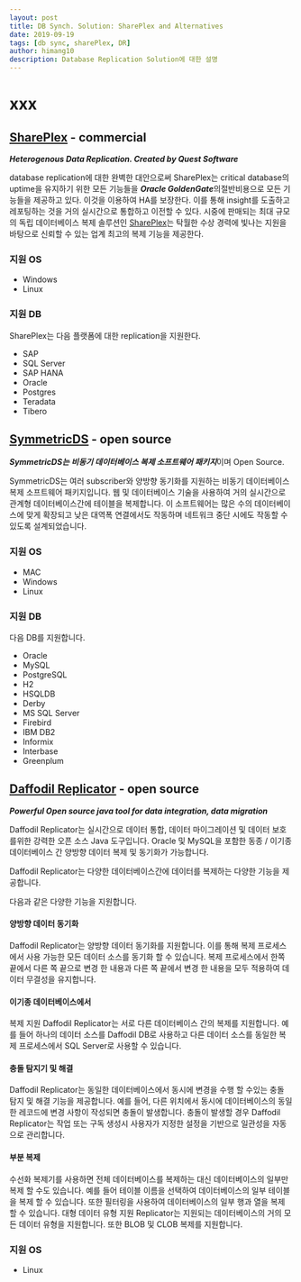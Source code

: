 ```yaml
---
layout: post
title: DB Synch. Solution: SharePlex and Alternatives
date: 2019-09-19
tags: [db sync, sharePlex, DR]
author: himang10
description: Database Replication Solution에 대한 설명
---
```

xxx
============

## [SharePlex](https://alternativeto.net/software/shareplex/) - commercial
***Heterogenous Data Replication. Created by Quest Software***

database replication에 대한 완벽한 대안으로써 SharePlex는 critical database의 uptime을 유지하기 위한 모든 기능들을 ***Oracle GoldenGate***의절반비용으로 모든 기능들을 제공하고 있다.
이것을 이용하여 HA를 보장한다. 이를 통해 insight를 도출하고 레포팅하는 것을 거의 실시간으로 통합하고 이전할 수 있다. 시중에 판매되는 최대 규모의 독립 데이터베이스 복제 솔루션인 [SharePlex](https://www.quest.com/products/shareplex/)는 탁월한 수상 경력에 빛나는 지원을 바탕으로 신뢰할 수 있는 업계 최고의 복제 기능을 제공한다. 

### 지원 OS
* Windows
* Linux

### 지원 DB
SharePlex는 다음 플랫폼에 대한 replication을 지원한다.
- SAP
- SQL Server
- SAP HANA
- Oracle
- Postgres
- Teradata
- Tibero

## [SymmetricDS](https://alternativeto.net/software/symmetricds/) - open source
***SymmetricDS는 비동기 데이터베이스 복제 소프트웨어 패키지***이며 Open Source.

SymmetricDS는 여러 subscriber와 양방향 동기화를 지원하는 비동기 데이터베이스 복제 소프트웨어 패키지입니다. 웹 및 데이터베이스 기술을 사용하여 거의 실시간으로 관계형 데이터베이스간에 테이블을 복제합니다. 이 소프트웨어는 많은 수의 데이터베이스에 맞게 확장되고 낮은 대역폭 연결에서도 작동하며 네트워크 중단 시에도 작동할 수 있도록 설계되었습니다. 
### 지원 OS
* MAC
* Windows
* Linux

### 지원 DB
다음 DB를 지원합니다.
- Oracle
- MySQL
- PostgreSQL
- H2
- HSQLDB
- Derby
- MS SQL Server
- Firebird
- IBM DB2
- Informix
- Interbase
- Greenplum

## [Daffodil Replicator](https://alternativeto.net/software/daffodil-replicator-os-/) - open source
***Powerful Open source java tool for data integration, data migration***

Daffodil Replicator는 실시간으로 데이터 통합, 데이터 마이그레이션 및 데이터 보호를위한 강력한 오픈 소스 Java 도구입니다. Oracle 및 MySQL을 포함한 동종 / 이기종 데이터베이스 간 양방향 데이터 복제 및 동기화가 가능합니다.

Daffodil Replicator는 다양한 데이터베이스간에 데이터를 복제하는 다양한 기능을 제공합니다. 

다음과 같은 다양한 기능을 지원합니다.

#### 양방향 데이터 동기화 
Daffodil Replicator는 양방향 데이터 동기화를 지원합니다. 이를 통해 복제 프로세스에서 사용 가능한 모든 데이터 소스를 동기화 할 수 있습니다. 복제 프로세스에서 한쪽 끝에서 다른 쪽 끝으로 변경 한 내용과 다른 쪽 끝에서 변경 한 내용을 모두 적용하여 데이터 무결성을 유지합니다.

#### 이기종 데이터베이스에서 
복제 지원 Daffodil Replicator는 서로 다른 데이터베이스 간의 복제를 지원합니다. 예를 들어 하나의 데이터 소스를 Daffodil DB로 사용하고 다른 데이터 소스를 동일한 복제 프로세스에서 SQL Server로 사용할 수 있습니다.

#### 충돌 탐지기 및 해결 
Daffodil Replicator는 동일한 데이터베이스에서 동시에 변경을 수행 할 수있는 충돌 탐지 및 해결 기능을 제공합니다. 예를 들어, 다른 위치에서 동시에 데이터베이스의 동일한 레코드에 변경 사항이 작성되면 충돌이 발생합니다. 충돌이 발생할 경우 Daffodil Replicator는 작업 또는 구독 생성시 사용자가 지정한 설정을 기반으로 일관성을 자동으로 관리합니다.

#### 부분 복제 
수선화 복제기를 사용하면 전체 데이터베이스를 복제하는 대신 데이터베이스의 일부만 복제 할 수도 있습니다. 예를 들어 테이블 이름을 선택하여 데이터베이스의 일부 테이블을 복제 할 수 있습니다. 또한 필터링을 사용하여 데이터베이스의 일부 행과 열을 복제 할 수 있습니다. 
대형 데이터 유형 지원 Replicator는 지원되는 데이터베이스의 거의 모든 데이터 유형을 지원합니다. 또한 BLOB 및 CLOB 복제를 지원합니다.

### 지원 OS
* Linux
